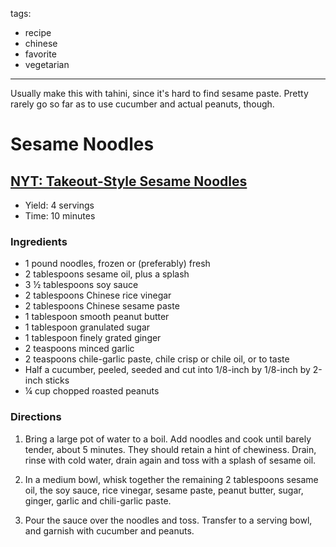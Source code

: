 tags:
  - recipe
  - chinese
  - favorite
  - vegetarian
---

Usually make this with tahini, since it's hard to find sesame paste. Pretty
rarely go so far as to use cucumber and actual peanuts, though.

# Sesame Noodles

## [NYT: Takeout-Style Sesame Noodles][nyt]

[nyt]: https://cooking.nytimes.com/recipes/9558-takeout-style-sesame-noodles

- Yield: 4 servings
- Time: 10 minutes

### Ingredients

- 1 pound noodles, frozen or (preferably) fresh
- 2 tablespoons sesame oil, plus a splash
- 3 ½ tablespoons soy sauce
- 2 tablespoons Chinese rice vinegar
- 2 tablespoons Chinese sesame paste
- 1 tablespoon smooth peanut butter
- 1 tablespoon granulated sugar
- 1 tablespoon finely grated ginger
- 2 teaspoons minced garlic
- 2 teaspoons chile-garlic paste, chile crisp or chile oil, or to taste
- Half a cucumber, peeled, seeded and cut into 1/8-inch by 1/8-inch by 2-inch
  sticks
- ¼ cup chopped roasted peanuts

### Directions

1. Bring a large pot of water to a boil. Add noodles and cook until barely
   tender, about 5 minutes. They should retain a hint of chewiness. Drain,
   rinse with cold water, drain again and toss with a splash of sesame oil.

1. In a medium bowl, whisk together the remaining 2 tablespoons sesame oil, the
   soy sauce, rice vinegar, sesame paste, peanut butter, sugar, ginger, garlic
   and chili-garlic paste.

1. Pour the sauce over the noodles and toss. Transfer to a serving bowl, and
   garnish with cucumber and peanuts.
